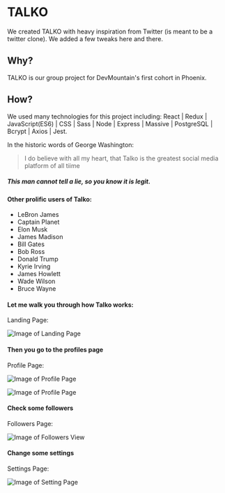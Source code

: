 # TALKO
 We created TALKO with heavy inspiration from Twitter (is meant to be a twitter clone). We added a few tweaks here and there.

 ## Why?
 TALKO is our group project for DevMountain's first cohort in Phoenix.

 ## How?
 We used many technologies for this project including: React | Redux | JavaScript(ES6) | CSS | Sass | Node | Express | Massive | PostgreSQL | Bcrypt | Axios | Jest.

 In the historic words of George Washington:
 > I do believe with all my heart, that Talko is the greatest social media platform of all tiime

 ##### This man cannot tell a lie, so you know it is legit.

 #### Other prolific users of Talko:

 - LeBron James
 - Captain Planet
 - Elon Musk
 - James Madison
 - Bill Gates
 - Bob Ross
 - Donald Trump
 - Kyrie Irving
 - James Howlett
 - Wade Wilson
 - Bruce Wayne

#### Let me walk you through how Talko works:

Landing Page:

![Image of Landing Page](https://github.com/TrevBo25/TwitterClone/blob/master/src/assets/tacoLogo/Screen%20Shot%202017-11-16%20at%208.20.03%20AM.png)

#### Then you go to the profiles page

Profile Page:

![Image of Profile Page](https://github.com/TrevBo25/TwitterClone/blob/master/src/assets/tacoLogo/Screen%20Shot%202017-11-16%20at%208.23.30%20AM.png)

![Image of Profile Page](https://github.com/TrevBo25/TwitterClone/blob/master/src/assets/tacoLogo/Screen%20Shot%202017-11-16%20at%2010.54.40%20AM.png)

#### Check some followers

Followers Page:

![Image of Followers View](https://github.com/TrevBo25/TwitterClone/blob/master/src/assets/tacoLogo/Screen%20Shot%202017-11-16%20at%2010.53.13%20AM.png)

#### Change some settings

Settings Page:

![Image of Setting Page](https://github.com/TrevBo25/TwitterClone/blob/master/src/assets/tacoLogo/Screen%20Shot%202017-11-16%20at%2010.53.43%20AM.png)